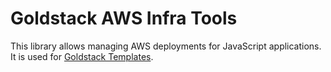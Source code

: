 # Goldstack AWS Infra Tools

This library allows managing AWS deployments for JavaScript applications. It is used for [Goldstack Templates](https://goldstack.party).
